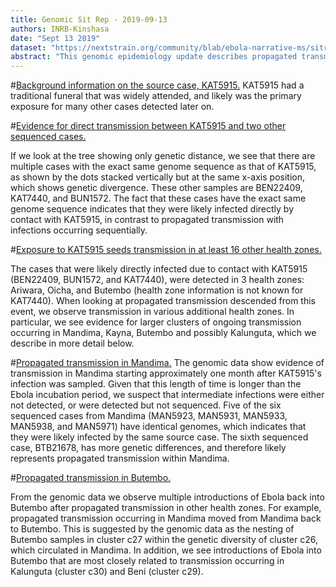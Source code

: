 ```yaml
---
title: Genomic Sit Rep - 2019-09-13
authors: INRB-Kinshasa
date: "Sept 13 2019"
dataset: "https://nextstrain.org/community/blab/ebola-narrative-ms/sitrep-2019-09-13?d=tree,map"
abstract: "This genomic epidemiology update describes propagated transmission that occurred likely due to contact with KAT5915. This update also provides information about newly sequenced samples, sequenced on Sept 6 2019."
---
```


#[Background information on the source case, KAT5915.](https://nextstrain.org/community/blab/ebola-narrative-ms/sitrep-2019-09-13?clade=c25&s=lab-KAT5915&d=tree)
KAT5915 had a traditional funeral that was widely attended, and likely was the primary exposure for many other cases detected later on.

#[Evidence for direct transmission between KAT5915 and two other sequenced cases.](https://nextstrain.org/community/blab/ebola-narrative-ms/sitrep-2019-09-13?clade=c25&dmax=2019-07-10&m=div&d=tree)

If we look at the tree showing only genetic distance, we see that there are multiple cases with the exact same genome sequence as that of KAT5915, as shown by the dots stacked vertically but at the same x-axis position, which shows genetic divergence. These other samples are BEN22409, KAT7440, and BUN1572. The fact that these cases have the exact same genome sequence indicates that they were likely infected directly by contact with KAT5915, in contrast to propagated transmission with infections occurring sequentially.

#[Exposure to KAT5915 seeds transmission in at least 16 other health zones.](https://nextstrain.org/community/blab/ebola-narrative-ms/sitrep-2019-09-13?clade=c25&d=tree)

The cases that were likely directly infected due to contact with KAT5915 (BEN22409, BUN1572, and KAT7440), were detected in 3 health zones: Ariwara, Oicha, and Butembo (health zone information is not known for KAT7440). When looking at propagated transmission descended from this event, we observe transmission in various additional health zones. In particular, we see evidence for larger clusters of ongoing transmission occurring in Mandima, Kayna, Butembo and possibly Kalunguta, which we describe in more detail below.

#[Propagated transmission in Mandima.](https://nextstrain.org/community/blab/ebola-narrative-ms/sitrep-2019-09-13?clade=c25&f_health_zone=Mandima&d=tree)
The genomic data show evidence of transmission in Mandima starting approximately one month after KAT5915's infection was sampled. Given that this length of time is longer than the Ebola incubation period, we suspect that intermediate infections were either not detected, or were detected but not sequenced. Five of the six sequenced cases from Mandima (MAN5923, MAN5931, MAN5933, MAN5938, and MAN5971) have identical genomes, which indicates that they were likely infected by the same source case. The sixth sequenced case, BTB21678, has more genetic differences, and therefore likely represents propagated transmission within Mandima.  

#[Propagated transmission in Butembo.](https://nextstrain.org/community/blab/ebola-narrative-ms/sitrep-2019-09-13?clade=c25&f_health_zone=Butembo,Mandima&d=tree)

From the genomic data we observe multiple introductions of Ebola back into Butembo after propagated transmission in other health zones. For example, propagated transmission occurring in Mandima moved from Mandima back to Butembo. This is suggested by the genomic data as the nesting of Butembo samples in cluster c27 within the genetic diversity of cluster c26, which circulated in Mandima. In addition, we see introductions of Ebola into Butembo that are most closely related to transmission occurring in Kalunguta (cluster c30) and Beni (cluster c29).
